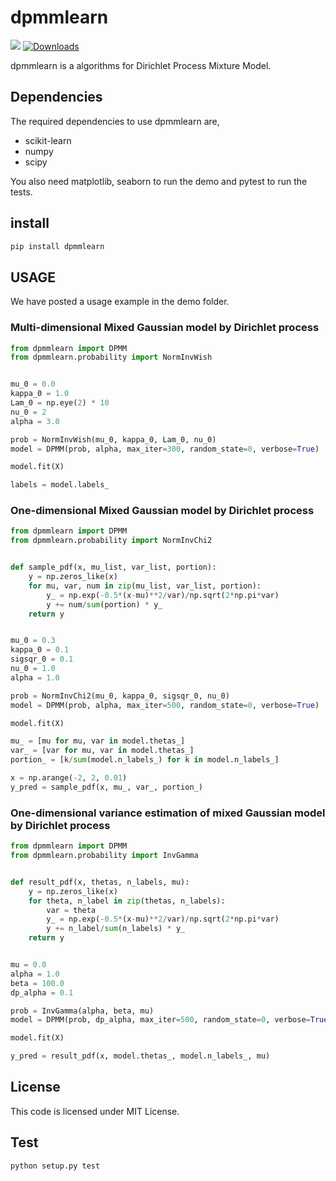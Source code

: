 # dpmmlearn

![](https://img.shields.io/badge/dynamic/json.svg?label=version&colorB=5f9ea0&query=$.version&uri=https://raw.githubusercontent.com/ground0state/dpmmlearn/main/package.json&style=plastic)
[![Downloads](https://pepy.tech/badge/dpmmlearn)](https://pepy.tech/project/dpmmlearn)

dpmmlearn is a algorithms for Dirichlet Process Mixture Model.

## Dependencies

The required dependencies to use dpmmlearn are,

- scikit-learn
- numpy
- scipy

You also need matplotlib, seaborn to run the demo and pytest to run the tests.

## install

```bash
pip install dpmmlearn
```

## USAGE

We have posted a usage example in the demo folder.

### Multi-dimensional Mixed Gaussian model by Dirichlet process

```python
from dpmmlearn import DPMM
from dpmmlearn.probability import NormInvWish


mu_0 = 0.0
kappa_0 = 1.0
Lam_0 = np.eye(2) * 10
nu_0 = 2
alpha = 3.0

prob = NormInvWish(mu_0, kappa_0, Lam_0, nu_0)
model = DPMM(prob, alpha, max_iter=300, random_state=0, verbose=True)

model.fit(X)

labels = model.labels_
```

### One-dimensional Mixed Gaussian model by Dirichlet process

```python
from dpmmlearn import DPMM
from dpmmlearn.probability import NormInvChi2


def sample_pdf(x, mu_list, var_list, portion):
    y = np.zeros_like(x)
    for mu, var, num in zip(mu_list, var_list, portion):
        y_ = np.exp(-0.5*(x-mu)**2/var)/np.sqrt(2*np.pi*var)
        y += num/sum(portion) * y_
    return y


mu_0 = 0.3
kappa_0 = 0.1
sigsqr_0 = 0.1
nu_0 = 1.0
alpha = 1.0

prob = NormInvChi2(mu_0, kappa_0, sigsqr_0, nu_0)
model = DPMM(prob, alpha, max_iter=500, random_state=0, verbose=True)

model.fit(X)

mu_ = [mu for mu, var in model.thetas_]
var_ = [var for mu, var in model.thetas_]
portion_ = [k/sum(model.n_labels_) for k in model.n_labels_]

x = np.arange(-2, 2, 0.01)
y_pred = sample_pdf(x, mu_, var_, portion_)
```

### One-dimensional variance estimation of mixed Gaussian model by Dirichlet process

```python
from dpmmlearn import DPMM
from dpmmlearn.probability import InvGamma


def result_pdf(x, thetas, n_labels, mu):
    y = np.zeros_like(x)
    for theta, n_label in zip(thetas, n_labels):
        var = theta
        y_ = np.exp(-0.5*(x-mu)**2/var)/np.sqrt(2*np.pi*var)
        y += n_label/sum(n_labels) * y_
    return y


mu = 0.0
alpha = 1.0
beta = 100.0
dp_alpha = 0.1

prob = InvGamma(alpha, beta, mu)
model = DPMM(prob, dp_alpha, max_iter=500, random_state=0, verbose=True)

model.fit(X)

y_pred = result_pdf(x, model.thetas_, model.n_labels_, mu)
```

## License

This code is licensed under MIT License.

## Test

```python
python setup.py test
```
